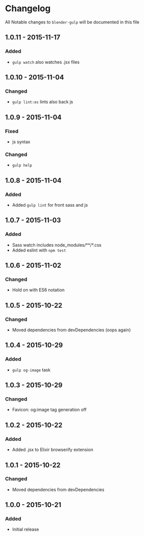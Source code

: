 # Changelog

All Notable changes to `blender-gulp` will be documented in this file

## 1.0.11 - 2015-11-17
### Added
- `gulp watch` also watches .jsx files

## 1.0.10 - 2015-11-04
### Changed
- `gulp lint:es` lints also back js

## 1.0.9 - 2015-11-04
### Fixed
- js syntax
### Changed
- `gulp help`

## 1.0.8 - 2015-11-04
### Added
- Added `gulp lint` for front sass and js

## 1.0.7 - 2015-11-03
### Added
- Sass watch includes node_modules/**/*.css
- Added eslint with `npm test`

## 1.0.6 - 2015-11-02
### Changed
- Hold on with ES6 notation

## 1.0.5 - 2015-10-22
### Changed
- Moved dependencies from devDependencies (oops again)

## 1.0.4 - 2015-10-29
### Added
- `gulp og-image` task

## 1.0.3 - 2015-10-29
### Changed
- Favicon: og:image tag generation off

## 1.0.2 - 2015-10-22
### Added
- Added .jsx to Elixir browserify extension

## 1.0.1 - 2015-10-22
### Changed
- Moved dependencies from devDependencies

## 1.0.0 - 2015-10-21
### Added
- Initial release

